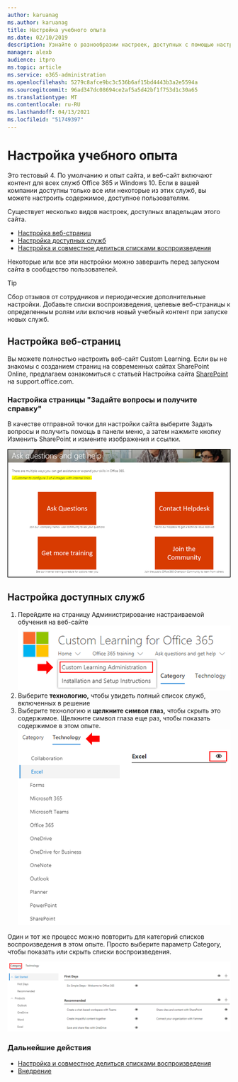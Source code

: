 ```yaml
---
author: karuanag
ms.author: karuanag
title: Настройка учебного опыта
ms.date: 02/10/2019
description: Узнайте о разнообразии настроек, доступных с помощью настраиваемого обучения для Office 365
manager: alexb
audience: itpro
ms.topic: article
ms.service: o365-administration
ms.openlocfilehash: 5279c8afce9bc3c536b6af15bd4443b3a2e5594a
ms.sourcegitcommit: 96ad347dc08694ce2af5a5d42bf1f753d1c30a65
ms.translationtype: MT
ms.contentlocale: ru-RU
ms.lasthandoff: 04/13/2021
ms.locfileid: "51749397"
---
```

# <a name="customize-the-training-experience"></a>Настройка учебного опыта

Это тестовый 4. По умолчанию и опыт сайта, и веб-сайт включают контент для всех служб Office 365 и Windows 10.  Если в вашей компании доступны только все или некоторые из этих служб, вы можете настроить содержимое, доступное пользователям.  

Существует несколько видов настроек, доступных владельцам этого сайта. 

- [Настройка веб-страниц](#customizing-web-pages)
- [Настройка доступных служб](#customize-available-services)
- [Настройка и совместное делиться списками воспроизведения](customplaylist.md)

Некоторые или все эти настройки можно завершить перед запуском сайта в сообщество пользователей.  

> [!TIP]
> Сбор отзывов от сотрудников и периодические дополнительные настройки.  Добавьте списки воспроизведения, целевые веб-страницы к определенным ролям или включив новый учебный контент при запуске новых служб. 

## <a name="customizing-web-pages"></a>Настройка веб-страниц

Вы можете полностью настроить веб-сайт Custom Learning. Если вы не знакомы с созданием страниц на современных сайтах SharePoint Online, предлагаем ознакомиться с статьей Настройка сайта [SharePoint](https://support.office.com/article/customize-your-sharepoint-site-320b43e5-b047-4fda-8381-f61e8ac7f59b) на support.office.com. 

### <a name="customize-the-ask-questions-and-get-help-page"></a>Настройка страницы **"Задайте вопросы и получите справку"**

В качестве отправной точки для настройки сайта выберите Задать вопросы и получить помощь в панели меню, а затем нажмите кнопку Изменить SharePoint и измените изображения и ссылки. 

![Задавать вопросы и получать окно справки](media/custom_ask.png)

## <a name="customize-available-services"></a>Настройка доступных служб

1.  Перейдите на страницу Администрирование настраиваемой обучения на веб-сайте ![ Выберите настраиваемую администрацию обучения](media/custom_admin.png)
1. Выберите **технологию,** чтобы увидеть полный список служб, включенных в решение
1. Выберите технологию и **щелкните символ глаз,** чтобы скрыть это содержимое.  Щелкните символ глаза еще раз, чтобы показать содержимое в этом опыте. 
![настраиваемый](media/custom_techlist.png)

Один и тот же процесс можно повторить для категорий списков воспроизведения в этом опыте.  Просто выберите параметр Category, чтобы показать или скрыть списки воспроизведения. 

![Выбор категории](media/custom_cat.png)

### <a name="next-steps"></a>Дальнейшие действия

- [Настройка и совместное делиться списками воспроизведения](customplaylist.md)
- [Внедрение](driveadoption.md) 
